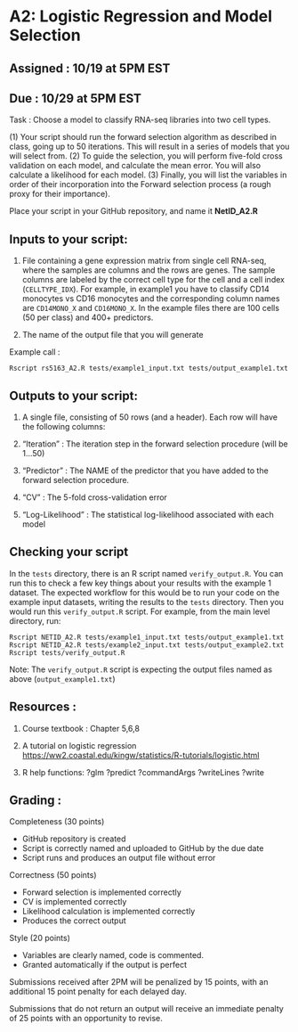 # A2: Logistic Regression and Model Selection
## Assigned : 10/19 at 5PM EST
## Due : 10/29 at 5PM EST


Task : Choose a model to classify RNA-seq libraries into two cell types. 

(1) Your script should run the forward selection algorithm as described in class, going up to 50 iterations. This will result in a series of models that you will select from. (2) To guide the selection, you will perform five-fold cross validation on each model, and calculate the mean error. You will also calculate a likelihood for each model. (3) Finally, you will list the variables in order of their incorporation into the Forward selection process (a rough proxy for their importance).

Place your script in your GitHub repository, and name it **NetID_A2.R**

## Inputs to your script:

1. File containing a gene expression matrix from single cell RNA-seq, where the samples are columns and the rows are genes. The sample columns are labeled by the correct cell type for the cell and a cell index (`CELLTYPE_IDX`). For example, in example1 you have to classify CD14 monocytes vs CD16 monocytes and the corresponding column names are `CD14MONO_X` and `CD16MONO_X`.  In the example files there are 100 cells (50 per class) and 400+ predictors. 

2. The name of the output file that you will generate 

Example call :
```
Rscript rs5163_A2.R tests/example1_input.txt tests/output_example1.txt
```

## Outputs to your script:

1. A single file, consisting of 50 rows (and a header). Each row will have the following columns:

1. “Iteration” : The iteration step in the forward selection procedure (will be 1...50)
2. “Predictor” : The NAME of the predictor that you have added to the forward selection procedure.
3. “CV” : The 5-fold cross-validation error 
4. “Log-Likelihood” : The statistical log-likelihood associated with each model

## Checking your script

In the `tests` directory, there is an R script named `verify_output.R`. You can run this to check a few key things about your results with the example 1 dataset. The expected workflow for this would be to run your code on the example input datasets, writing the results to the `tests` directory. Then you would run this `verify_output.R` script. For example, from the main level directory, run:

```
Rscript NETID_A2.R tests/example1_input.txt tests/output_example1.txt
Rscript NETID_A2.R tests/example2_input.txt tests/output_example2.txt
Rscript tests/verify_output.R
```

Note: The `verify_output.R` script is expecting the output files named as above (`output_example1.txt`) 

## Resources : 

1. Course textbook : Chapter 5,6,8

2. A tutorial on logistic regression
https://ww2.coastal.edu/kingw/statistics/R-tutorials/logistic.html

3. R help functions:
?glm ?predict ?commandArgs ?writeLines ?write

## Grading :

Completeness (30 points)
  - GitHub repository is created
  - Script is correctly named and uploaded to GitHub by the due date
  - Script runs and produces an output file without error

Correctness (50 points)
  - Forward selection is implemented correctly
  - CV is implemented correctly
  - Likelihood calculation is implemented correctly
  - Produces the correct output 

Style (20 points)
  - Variables are clearly named, code is commented.
  - Granted automatically if the output is perfect

Submissions received after 2PM will be penalized by 15 points, with an additional 15 point penalty for each delayed day.

Submissions that do not return an output will receive an immediate penalty of 25 points with an opportunity to revise.
